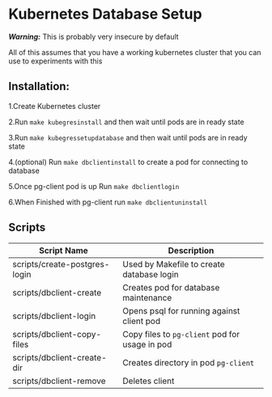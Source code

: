 
# Kubernetes Database Setup

***Warning:*** This is probably very insecure by default

All of this assumes that you have a working kubernetes cluster that you can use to experiments with this

## Installation:

1.Create Kubernetes cluster

2.Run `make kubegresinstall` and then wait until pods are in ready state

3.Run `make kubegressetupdatabase` and then wait until pods are in ready state

4.(optional) Run `make dbclientinstall` to create a pod for connecting to database

5.Once pg-client pod is up Run `make dbclientlogin`

6.When Finished with pg-client run `make dbclientuninstall`

## Scripts

| Script Name | Description |
| ----------- | ------------ |
| scripts/create-postgres-login | Used by Makefile to create database login |
| scripts/dbclient-create | Creates pod for database maintenance |
| scripts/dbclient-login | Opens psql for running against client pod |
| scripts/dbclient-copy-files | Copy files to `pg-client` pod for usage in pod |
| scripts/dbclient-create-dir | Creates directory in pod `pg-client` |
| scripts/dbclient-remove | Deletes client |